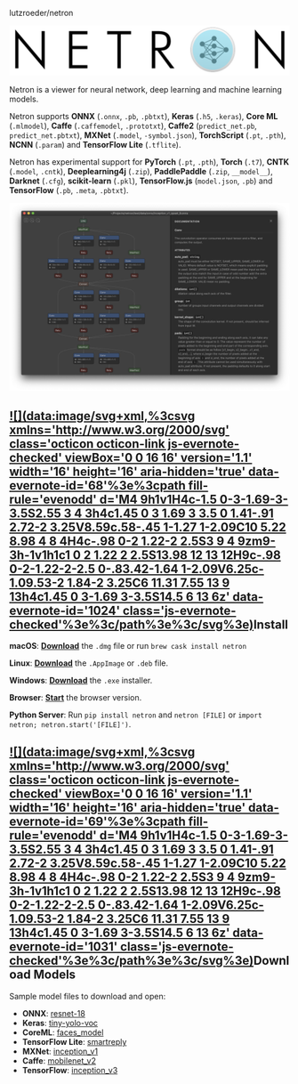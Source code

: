 lutzroeder/netron

[![logo.png](../_resources/d0d573d3f25842b7bb27d069f0c8db03.png)](https://github.com/lutzroeder/netron)

Netron is a viewer for neural network, deep learning and machine learning models.

Netron supports **ONNX** (`.onnx`, `.pb`, `.pbtxt`), **Keras** (`.h5`, `.keras`), **Core ML** (`.mlmodel`), **Caffe** (`.caffemodel`, `.prototxt`), **Caffe2** (`predict_net.pb`, `predict_net.pbtxt`), **MXNet** (`.model`, `-symbol.json`), **TorchScript** (`.pt`, `.pth`), **NCNN** (`.param`) and **TensorFlow Lite** (`.tflite`).

Netron has experimental support for **PyTorch** (`.pt`, `.pth`), **Torch** (`.t7`), **CNTK** (`.model`, `.cntk`), **Deeplearning4j** (`.zip`), **PaddlePaddle** (`.zip`, `__model__`), **Darknet** (`.cfg`), **scikit-learn** (`.pkl`), **TensorFlow.js** (`model.json`, `.pb`) and **TensorFlow** (`.pb`, `.meta`, `.pbtxt`).

[![screenshot.png](../_resources/76d47d615285b486daaec933a2e207aa.png)](https://www.lutzroeder.com/ai)

## [![](data:image/svg+xml,%3csvg xmlns='http://www.w3.org/2000/svg' class='octicon octicon-link js-evernote-checked' viewBox='0 0 16 16' version='1.1' width='16' height='16' aria-hidden='true' data-evernote-id='68'%3e%3cpath fill-rule='evenodd' d='M4 9h1v1H4c-1.5 0-3-1.69-3-3.5S2.55 3 4 3h4c1.45 0 3 1.69 3 3.5 0 1.41-.91 2.72-2 3.25V8.59c.58-.45 1-1.27 1-2.09C10 5.22 8.98 4 8 4H4c-.98 0-2 1.22-2 2.5S3 9 4 9zm9-3h-1v1h1c1 0 2 1.22 2 2.5S13.98 12 13 12H9c-.98 0-2-1.22-2-2.5 0-.83.42-1.64 1-2.09V6.25c-1.09.53-2 1.84-2 3.25C6 11.31 7.55 13 9 13h4c1.45 0 3-1.69 3-3.5S14.5 6 13 6z' data-evernote-id='1024' class='js-evernote-checked'%3e%3c/path%3e%3c/svg%3e)](https://github.com/lutzroeder/netron#install)Install

**macOS**: [**Download**](https://github.com/lutzroeder/netron/releases/latest) the `.dmg` file or run `brew cask install netron`

**Linux**: [**Download**](https://github.com/lutzroeder/netron/releases/latest) the `.AppImage` or `.deb` file.

**Windows**: [**Download**](https://github.com/lutzroeder/netron/releases/latest) the `.exe` installer.

**Browser**: [**Start**](https://www.lutzroeder.com/ai/netron) the browser version.

**Python Server**: Run `pip install netron` and `netron [FILE]` or `import netron; netron.start('[FILE]')`.

## [![](data:image/svg+xml,%3csvg xmlns='http://www.w3.org/2000/svg' class='octicon octicon-link js-evernote-checked' viewBox='0 0 16 16' version='1.1' width='16' height='16' aria-hidden='true' data-evernote-id='69'%3e%3cpath fill-rule='evenodd' d='M4 9h1v1H4c-1.5 0-3-1.69-3-3.5S2.55 3 4 3h4c1.45 0 3 1.69 3 3.5 0 1.41-.91 2.72-2 3.25V8.59c.58-.45 1-1.27 1-2.09C10 5.22 8.98 4 8 4H4c-.98 0-2 1.22-2 2.5S3 9 4 9zm9-3h-1v1h1c1 0 2 1.22 2 2.5S13.98 12 13 12H9c-.98 0-2-1.22-2-2.5 0-.83.42-1.64 1-2.09V6.25c-1.09.53-2 1.84-2 3.25C6 11.31 7.55 13 9 13h4c1.45 0 3-1.69 3-3.5S14.5 6 13 6z' data-evernote-id='1031' class='js-evernote-checked'%3e%3c/path%3e%3c/svg%3e)](https://github.com/lutzroeder/netron#download-models)Download Models

Sample model files to download and open:

- **ONNX**: [resnet-18](https://s3.amazonaws.com/onnx-model-zoo/resnet/resnet18v1/resnet18v1.onnx)
- **Keras**: [tiny-yolo-voc](https://github.com/hollance/YOLO-CoreML-MPSNNGraph/raw/master/Convert/yad2k/model_data/tiny-yolo-voc.h5)
- **CoreML**: [faces_model](https://github.com/NovaTecConsulting/FaceRecognition-in-ARKit/files/1526806/faces_model.mlmodel.zip)
- **TensorFlow Lite**: [smartreply](https://storage.googleapis.com/download.tensorflow.org/models/tflite/smartreply_1.0_2017_11_01.zip)
- **MXNet**: [inception_v1](https://s3.amazonaws.com/model-server/models/onnx-inception_v1/inception_v1.model)
- **Caffe**: [mobilenet_v2](https://raw.githubusercontent.com/shicai/MobileNet-Caffe/master/mobilenet_v2.caffemodel)
- **TensorFlow**: [inception_v3](https://storage.googleapis.com/download.tensorflow.org/models/inception_v3_2016_08_28_frozen.pb.tar.gz)